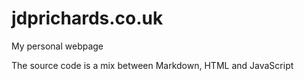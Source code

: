 # jdprichards.co.uk
My personal webpage

The source code is a mix between Markdown, HTML and JavaScript
